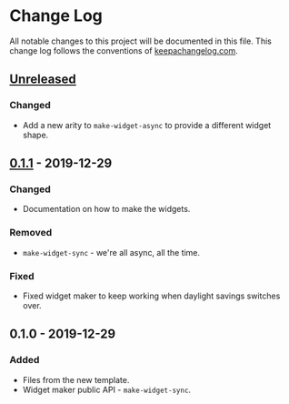 # Change Log
All notable changes to this project will be documented in this file. This change log follows the conventions of [keepachangelog.com](http://keepachangelog.com/).

## [Unreleased]
### Changed
- Add a new arity to `make-widget-async` to provide a different widget shape.

## [0.1.1] - 2019-12-29
### Changed
- Documentation on how to make the widgets.

### Removed
- `make-widget-sync` - we're all async, all the time.

### Fixed
- Fixed widget maker to keep working when daylight savings switches over.

## 0.1.0 - 2019-12-29
### Added
- Files from the new template.
- Widget maker public API - `make-widget-sync`.

[Unreleased]: https://github.com/your-name/learnclojure/compare/0.1.1...HEAD
[0.1.1]: https://github.com/your-name/learnclojure/compare/0.1.0...0.1.1
